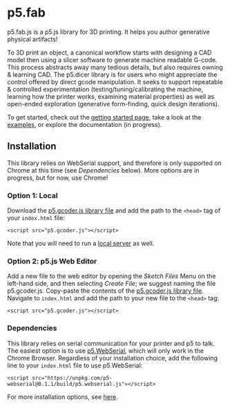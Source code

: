 # p5.fab
p5.fab.js is a p5.js library for 3D printing. It helps you author generative physical artifacts!

To 3D print an object, a canonical workflow starts with designing a CAD model then using a slicer software to generate machine readable G-code. This process abstracts
away many tedious details, but also requires owning & learning CAD. The p5.dicer library is for users who might appreciate the control offered by direct gcode manipulation. It seeks
to support repeatable & controlled experimentation (testing/tuning/calibrating the machine, learning how the printer works, examining material properties) as well as open-ended exploration (generative form-finding, quick design iterations).

To get started, check out the [getting started page](./docs/tutorials/getting-started.md), take a look at the [examples](./examples), or explore the documentation (in progress).

## Installation
This library relies on WebSerial support, and therefore is only supported on Chrome at this time (see *Dependencies* below). More options are in progress, but for now, use Chrome!

### Option 1: Local
Download the [p5.gcoder.js library file](https://raw.githubusercontent.com/bsubbaraman/p5.gcoder/main/lib/p5.gcoder.js) and add the path to the `<head>` tag of your `index.html` file: 

`<script src="p5.gcoder.js"></script>`

Note that you will need to run a [local server](https://github.com/processing/p5.js/wiki/Local-server) as well.

### Option 2: p5.js Web Editor
Add a new file to the web editor by opening the _Sketch Files_ Menu on the left-hand side, and then selecting _Create File_; we suggest naming the file p5.gcoder.js. Copy-paste the contents of the [p5.gcoder.js library file](https://raw.githubusercontent.com/bsubbaraman/p5.gcoder/main/lib/p5.gcoder.js). Navigate to `index.html` and add the path to your new file to the `<head>` tag:

`<script src="p5.gcoder.js"></script>`

### Dependencies
This library relies on serial communication for your printer and p5 to talk. The easiest option is to use [p5.WebSerial](https://github.com/yoonbuck/p5.WebSerial), which will only work in the Chrome Browser. Regardless of your installation choice, add the following line to your `index.html` file to use p5.WebSerial:

`<script src="https://unpkg.com/p5-webserial@0.1.1/build/p5.webserial.js"></script>`

For more installation options, see [here](https://github.com/yoonbuck/p5.WebSerial/wiki/Guide). 

